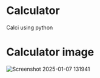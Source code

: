 # Calculator
Calci using python
# Calculator image

![Screenshot 2025-01-07 131941](https://github.com/user-attachments/assets/6004326f-5973-4d81-9782-55d4f0652abe)
